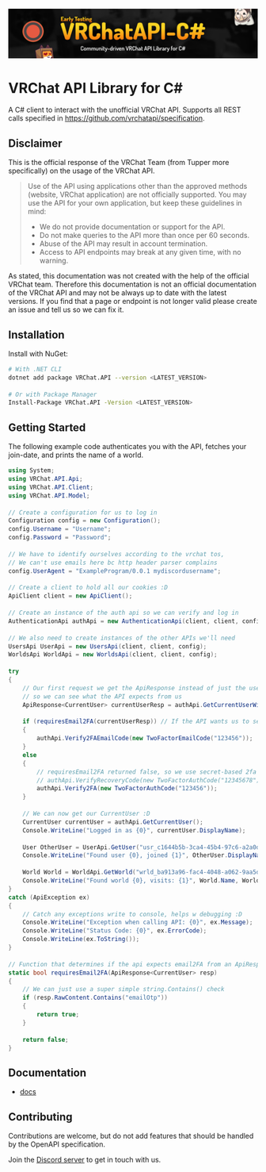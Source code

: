 ![](https://raw.githubusercontent.com/vrchatapi/vrchatapi.github.io/main/static/assets/img/lang/lang_csharp_banner_1500x300.png)

# VRChat API Library for C#

A C# client to interact with the unofficial VRChat API. Supports all REST calls specified in https://github.com/vrchatapi/specification.

## Disclaimer

This is the official response of the VRChat Team (from Tupper more specifically) on the usage of the VRChat API.

> Use of the API using applications other than the approved methods (website, VRChat application) are not officially supported. You may use the API for your own application, but keep these guidelines in mind:
> * We do not provide documentation or support for the API.
> * Do not make queries to the API more than once per 60 seconds.
> * Abuse of the API may result in account termination.
> * Access to API endpoints may break at any given time, with no warning.

As stated, this documentation was not created with the help of the official VRChat team. Therefore this documentation is not an official documentation of the VRChat API and may not be always up to date with the latest versions. If you find that a page or endpoint is not longer valid please create an issue and tell us so we can fix it.

## Installation

Install with NuGet:

```bash
# With .NET CLI
dotnet add package VRChat.API --version <LATEST_VERSION>

# Or with Package Manager
Install-Package VRChat.API -Version <LATEST_VERSION>
```

## Getting Started

The following example code authenticates you with the API, fetches your join-date, and prints the name of a world.

```csharp
using System;
using VRChat.API.Api;
using VRChat.API.Client;
using VRChat.API.Model;

// Create a configuration for us to log in
Configuration config = new Configuration();
config.Username = "Username";
config.Password = "Password";

// We have to identify ourselves according to the vrchat tos,
// We can't use emails here bc http header parser complains
config.UserAgent = "ExampleProgram/0.0.1 mydiscordusername"; 

// Create a client to hold all our cookies :D
ApiClient client = new ApiClient();

// Create an instance of the auth api so we can verify and log in
AuthenticationApi authApi = new AuthenticationApi(client, client, config);

// We also need to create instances of the other APIs we'll need
UsersApi UserApi = new UsersApi(client, client, config);
WorldsApi WorldApi = new WorldsApi(client, client, config);

try
{
    // Our first request we get the ApiResponse instead of just the user object,
    // so we can see what the API expects from us
    ApiResponse<CurrentUser> currentUserResp = authApi.GetCurrentUserWithHttpInfo();

    if (requiresEmail2FA(currentUserResp)) // If the API wants us to send an Email OTP code
    {
        authApi.Verify2FAEmailCode(new TwoFactorEmailCode("123456"));
    }
    else
    {
        // requiresEmail2FA returned false, so we use secret-based 2fa verification
        // authApi.VerifyRecoveryCode(new TwoFactorAuthCode("12345678")); // To Use a Recovery Code
        authApi.Verify2FA(new TwoFactorAuthCode("123456"));
    }

    // We can now get our CurrentUser :D
    CurrentUser currentUser = authApi.GetCurrentUser();
    Console.WriteLine("Logged in as {0}", currentUser.DisplayName);

    User OtherUser = UserApi.GetUser("usr_c1644b5b-3ca4-45b4-97c6-a2a0de70d469");
    Console.WriteLine("Found user {0}, joined {1}", OtherUser.DisplayName, OtherUser.DateJoined);

    World World = WorldApi.GetWorld("wrld_ba913a96-fac4-4048-a062-9aa5db092812");
    Console.WriteLine("Found world {0}, visits: {1}", World.Name, World.Visits);
} 
catch (ApiException ex)
{
    // Catch any exceptions write to console, helps w debugging :D
    Console.WriteLine("Exception when calling API: {0}", ex.Message);
    Console.WriteLine("Status Code: {0}", ex.ErrorCode);
    Console.WriteLine(ex.ToString());
}

// Function that determines if the api expects email2FA from an ApiResponse
static bool requiresEmail2FA(ApiResponse<CurrentUser> resp)
{
    // We can just use a super simple string.Contains() check
    if (resp.RawContent.Contains("emailOtp"))
    {
        return true;
    }

    return false;
}
```

## Documentation

 - [docs](docs/)

## Contributing

Contributions are welcome, but do not add features that should be handled by the OpenAPI specification.

Join the [Discord server](https://discord.gg/Ge2APMhPfD) to get in touch with us.
